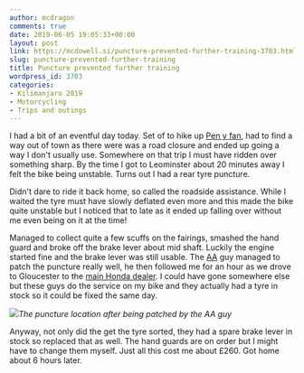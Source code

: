 ```yaml
---
author: mcdragon
comments: true
date: 2019-06-05 19:05:33+00:00
layout: post
link: https://mcdowell.si/puncture-prevented-further-training-3703.html
slug: puncture-prevented-further-training
title: Puncture prevented further training
wordpress_id: 3703
categories:
- Kilimanjaro 2019
- Motorcycling
- Trips and outings
---
```





I had a bit of an eventful day today. Set of to hike up [Pen y fan](https://en.wikipedia.org/wiki/Pen_y_Fan), had to find a way out of town as there were was a road closure and ended up going a way I don't usually use. Somewhere on that trip I must have ridden over something sharp. By the time I got to Leominster about 20 minutes away I felt the bike being unstable. Turns out I had a rear tyre puncture. 







Didn't dare to ride it back home, so called the roadside assistance. While I waited the tyre must have slowly deflated even more and this made the bike quite unstable but I noticed that to late as it ended up falling over without me even being on it at the time!







Managed to collect quite a few scuffs on the fairings, smashed the hand guard and broke off the brake lever about mid shaft. Luckily the engine started fine and the brake lever was still usable. The [AA](https://www.theaa.com/) guy managed to patch the puncture really well, he then followed me for an hour as we drove to Gloucester to the [main Honda dealer](https://www.thunderroad.co.uk/). I could have gone somewhere else but these guys do the service on my bike and they actually had a tyre in stock so it could be fixed the same day.





![](https://img.mcdowell.si/2019/06/2019-06-05-15.02.50-e1559761447895-922x1024.jpg)_The puncture location after being patched by the AA guy_





Anyway, not only did the get the tyre sorted, they had a spare brake lever in stock so replaced that as well. The hand guards are on order but I might have to change them myself. Just all this cost me about £260. Got home about 6 hours later.



